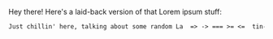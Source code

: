 Hey there! Here's a laid-back version of that Lorem ipsum stuff:

```markdown
Just chillin' here, talking about some random La  => -> === >= <=  tin-sounding words. You know, the usual "dolor sit amet" jazz. No big deal, just keeping it casual.
```

